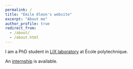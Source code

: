 ```yaml
---
permalink: /
title: "Émile Oleon's website"
excerpt: "About me"
author_profile: true
redirect_from: 
  - /about/
  - /about.html
---
```


I am a PhD student in [LIX laboratory](https://www.lix.polytechnique.fr/) at École polytechnique.

An [internship](files/internship.pdf) is available.
